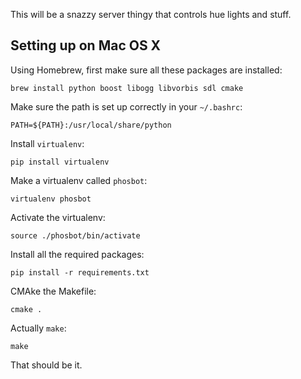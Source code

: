 This will be a snazzy server thingy that controls hue lights and stuff.

## Setting up on Mac OS X

Using Homebrew, first make sure all these packages are installed:

    brew install python boost libogg libvorbis sdl cmake

Make sure the path is set up correctly in your `~/.bashrc`:

    PATH=${PATH}:/usr/local/share/python

Install `virtualenv`:

    pip install virtualenv

Make a virtualenv called `phosbot`:

    virtualenv phosbot

Activate the virtualenv:

    source ./phosbot/bin/activate

Install all the required packages:

    pip install -r requirements.txt

CMAke the Makefile:

    cmake .

Actually `make`:

    make

That should be it.
